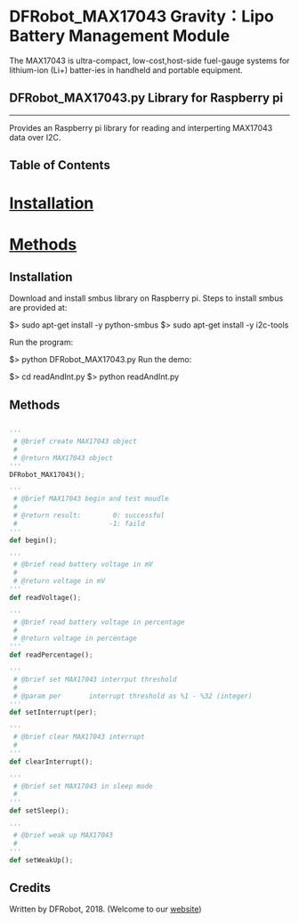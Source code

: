 # DFRobot_MAX17043 Gravity：Lipo Battery Management Module

The MAX17043 is ultra-compact, low-cost,host-side fuel-gauge systems 
for lithium-ion (Li+) batter-ies in handheld and portable equipment.

## DFRobot_MAX17043.py Library for Raspberry pi
---------------------------------------------------------
Provides an Raspberry pi library for reading and interperting MAX17043 data over I2C.

## Table of Contents

# [Installation](#installation)
# [Methods](#methods)

## Installation

Download and install smbus library on Raspberry pi. Steps to install smbus are provided at:

$> sudo apt-get install -y python-smbus
$> sudo apt-get install -y i2c-tools

Run the program:

$> python DFRobot_MAX17043.py
Run the demo:

$> cd readAndInt.py
$> python readAndInt.py

## Methods

```python

'''
 # @brief create MAX17043 object
 #
 # @return MAX17043 object
'''
DFRobot_MAX17043();

'''
 # @brief MAX17043 begin and test moudle
 #
 # @return result:        0: successful
 #                       -1: faild
'''
def begin();

'''
 # @brief read battery voltage in mV
 #
 # @return voltage in mV
'''
def readVoltage();

'''
 # @brief read battery voltage in percentage
 #
 # @return voltage in percentage
'''
def readPercentage();

'''
 # @brief set MAX17043 interrput threshold
 #
 # @param per       interrupt threshold as %1 - %32 (integer)
'''
def setInterrupt(per);

'''
 # @brief clear MAX17043 interrupt
 # 
'''
def clearInterrupt();

'''
 # @brief set MAX17043 in sleep mode
 # 
'''
def setSleep();

'''
 # @brief weak up MAX17043
 # 
'''
def setWeakUp();

```

## Credits

Written by DFRobot, 2018. (Welcome to our [website](https://www.dfrobot.com/))
